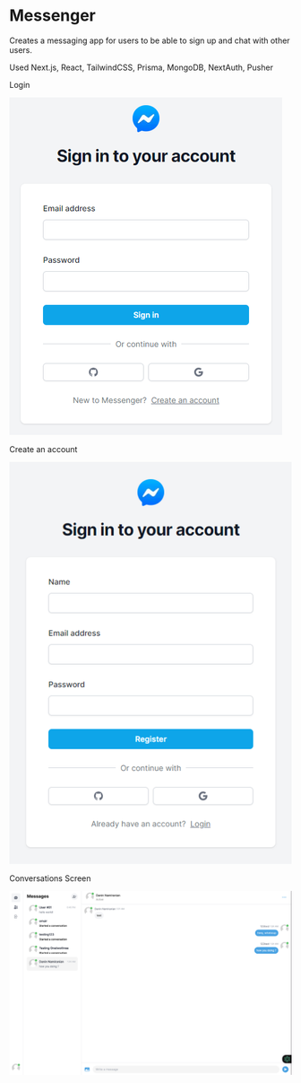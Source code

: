 # Messenger

Creates a messaging app for users to be able to sign up and chat with other users.

Used Next.js, React, TailwindCSS, Prisma, MongoDB, NextAuth, Pusher

Login

![Login](https://github.com/Omair-Shafi/Messenger/blob/main/public/images/login.PNG)

Create an account

![Sign up](https://github.com/Omair-Shafi/Messenger/blob/main/public/images/sign%20up.PNG)

Conversations Screen

![Conversations](https://github.com/Omair-Shafi/Messenger/blob/main/public/images/conversations.png)
